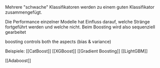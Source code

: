 Mehrere "schwache" Klassifikatoren werden zu einem guten Klassifikator zusammengefügt.

Die Performance einzelner Modelle hat Einfluss darauf, welche Stränge fortgeführt werden und welche nicht. Beim Boosting wird also sequenziell gearbeitet

boosting controls both the aspects (bias & variance)

Beispiele:
[[CatBoost]]
[[XGBoost]]
[[Gradient Boosting]]
[[LightGBM]]

[[Adaboost]]

